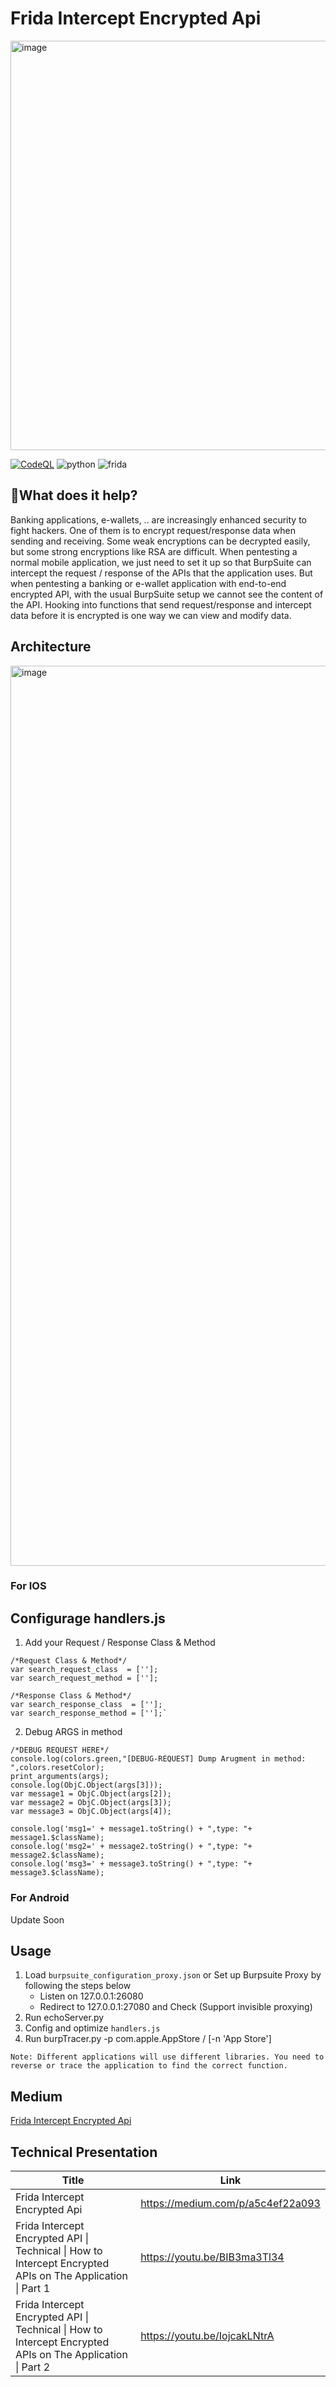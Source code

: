 # Frida Intercept Encrypted Api 
<img width="655" alt="image" src="https://user-images.githubusercontent.com/31820707/148044919-9f1440cb-e3b1-40d1-adbc-5b7f03306df2.png">

[![CodeQL](https://github.com/noobpk/frida-ios-intercept-api/actions/workflows/codeql-analysis.yml/badge.svg?branch=main)](https://github.com/noobpk/frida-ios-intercept-api/actions/workflows/codeql-analysis.yml)
![python](https://img.shields.io/badge/python-3.x-blue)
![frida](https://img.shields.io/badge/frida-15.x-orange)

## 📍What does it help?
Banking applications, e-wallets, .. are increasingly enhanced security to fight hackers. One of them is to encrypt request/response data when sending and receiving. Some weak encryptions can be decrypted easily, but some strong encryptions like RSA are difficult.
When pentesting a normal mobile application, we just need to set it up so that BurpSuite can intercept the request / response of the APIs that the application uses. But when pentesting a banking or e-wallet application with end-to-end encrypted API, with the usual BurpSuite setup we cannot see the content of the API.
Hooking into functions that send request/response and intercept data before it is encrypted is one way we can view and modify data.

## Architecture

<img width="1440" alt="image" src="https://user-images.githubusercontent.com/31820707/156509245-163d4877-3bcd-423f-adbe-0edc9e1bf43a.png">

### For IOS

## Configurage handlers.js
1. Add your Request / Response Class & Method
```
/*Request Class & Method*/
var search_request_class  = [''];
var search_request_method = [''];

/*Response Class & Method*/
var search_response_class  = [''];
var search_response_method = [''];`
```
2. Debug ARGS in method
```
/*DEBUG REQUEST HERE*/
console.log(colors.green,"[DEBUG-REQUEST] Dump Arugment in method: ",colors.resetColor);
print_arguments(args);
console.log(ObjC.Object(args[3]));
var message1 = ObjC.Object(args[2]);
var message2 = ObjC.Object(args[3]);
var message3 = ObjC.Object(args[4]);

console.log('msg1=' + message1.toString() + ",type: "+ message1.$className);
console.log('msg2=' + message2.toString() + ",type: "+ message2.$className);
console.log('msg3=' + message3.toString() + ",type: "+ message3.$className);
```

### For Android

Update Soon

## Usage
 1. Load `burpsuite_configuration_proxy.json` or Set up Burpsuite Proxy by following the steps below
     - Listen on 127.0.0.1:26080
     - Redirect to 127.0.0.1:27080 and Check (Support invisible proxying)
 1. Run echoServer.py
 1. Config and optimize `handlers.js`
 1. Run burpTracer.py -p com.apple.AppStore / [-n 'App Store']

`Note: Different applications will use different libraries. You need to reverse or trace the application to find the correct function.`

## Medium 
[Frida Intercept Encrypted Api](https://medium.com/p/a5c4ef22a093)

## Technical Presentation
|Title|Link|
|-----|----|
|Frida Intercept Encrypted Api|https://medium.com/p/a5c4ef22a093|
|Frida Intercept Encrypted API &#124; Technical &#124; How to Intercept Encrypted APIs on The Application &#124; Part 1|https://youtu.be/BIB3ma3Tl34|
|Frida Intercept Encrypted API &#124; Technical &#124; How to Intercept Encrypted APIs on The Application &#124; Part 2|https://youtu.be/IojcakLNtrA|

